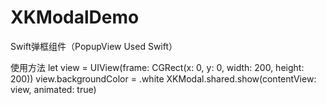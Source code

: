 # XKModalDemo
Swift弹框组件（PopupView Used Swift）

使用方法
let view = UIView(frame: CGRect(x: 0, y: 0, width: 200, height: 200))
view.backgroundColor = .white
XKModal.shared.show(contentView: view, animated: true)
